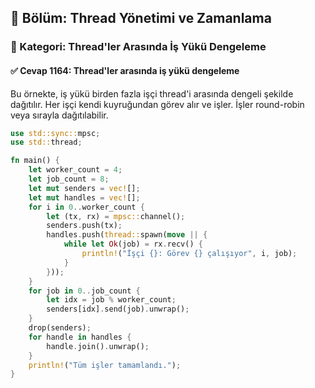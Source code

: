 ## 📘 Bölüm: Thread Yönetimi ve Zamanlama  
### 🔹 Kategori: Thread'ler Arasında İş Yükü Dengeleme  
#### ✅ Cevap 1164: Thread'ler arasında iş yükü dengeleme

Bu örnekte, iş yükü birden fazla işçi thread'i arasında dengeli şekilde dağıtılır. Her işçi kendi kuyruğundan görev alır ve işler. İşler round-robin veya sırayla dağıtılabilir.

```rust
use std::sync::mpsc;
use std::thread;

fn main() {
    let worker_count = 4;
    let job_count = 8;
    let mut senders = vec![];
    let mut handles = vec![];
    for i in 0..worker_count {
        let (tx, rx) = mpsc::channel();
        senders.push(tx);
        handles.push(thread::spawn(move || {
            while let Ok(job) = rx.recv() {
                println!("İşçi {}: Görev {} çalışıyor", i, job);
            }
        }));
    }
    for job in 0..job_count {
        let idx = job % worker_count;
        senders[idx].send(job).unwrap();
    }
    drop(senders);
    for handle in handles {
        handle.join().unwrap();
    }
    println!("Tüm işler tamamlandı.");
}
```
